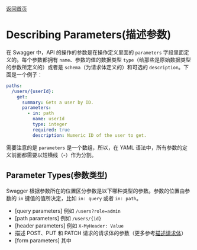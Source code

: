 [返回首页](https://github.com/Runtu4378/swaggerDoc)

# Describing Parameters(描述参数)

在 Swagger 中，API 的操作的参数是在操作定义里面的 `parameters` 字段里面定义的。每个参数都拥有 `name`、参数的值的数据类型 `type`（给那些是原始数据类型的参数所定义的）或者是 `schema`（为请求体定义的）和可选的 `description`。下面是一个例子：

```YAML
paths:
  /users/{userId}:
    get:
      summary: Gets a user by ID.
      parameters:
        - in: path
          name: userId
          type: integer
          required: true
          description: Numeric ID of the user to get.
```

需要注意的是 `parameters` 是一个数组，所以，在 YAML 语法中，所有参数的定义前面都需要以短横线（-）作为分割。

## Parameter Types(参数类型)

Swagger 根据参数所在的位置区分参数是以下哪种类型的参数。参数的位置由参数的 `in` 键值的值所决定，比如 `in: query` 或者 `in: path`。

- [query parameters] 例如 `/users?role=admin`
- [path parameters] 例如 `/users/{id}`
- [header parameters] 例如 `X-MyHeader: Value`
- 描述 POST、PUT 和 PATCH 请求的请求体的参数（更多参考[描述请求体]()）
- [form parameters] 其中